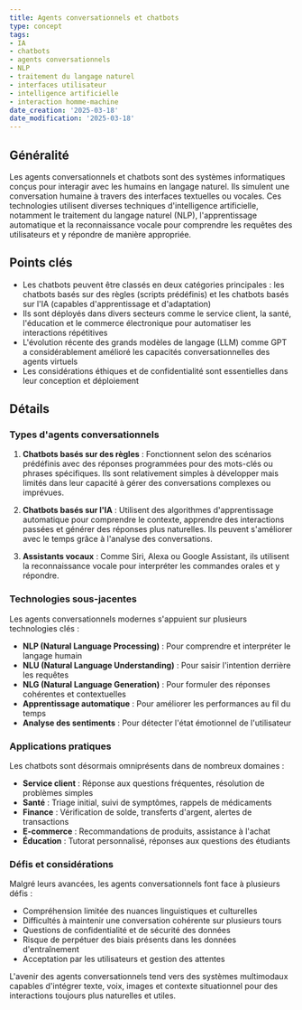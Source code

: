```yaml
---
title: Agents conversationnels et chatbots
type: concept
tags:
- IA
- chatbots
- agents conversationnels
- NLP
- traitement du langage naturel
- interfaces utilisateur
- intelligence artificielle
- interaction homme-machine
date_creation: '2025-03-18'
date_modification: '2025-03-18'
---
```


## Généralité

Les agents conversationnels et chatbots sont des systèmes informatiques conçus pour interagir avec les humains en langage naturel. Ils simulent une conversation humaine à travers des interfaces textuelles ou vocales. Ces technologies utilisent diverses techniques d'intelligence artificielle, notamment le traitement du langage naturel (NLP), l'apprentissage automatique et la reconnaissance vocale pour comprendre les requêtes des utilisateurs et y répondre de manière appropriée.

## Points clés

- Les chatbots peuvent être classés en deux catégories principales : les chatbots basés sur des règles (scripts prédéfinis) et les chatbots basés sur l'IA (capables d'apprentissage et d'adaptation)
- Ils sont déployés dans divers secteurs comme le service client, la santé, l'éducation et le commerce électronique pour automatiser les interactions répétitives
- L'évolution récente des grands modèles de langage (LLM) comme GPT a considérablement amélioré les capacités conversationnelles des agents virtuels
- Les considérations éthiques et de confidentialité sont essentielles dans leur conception et déploiement

## Détails

### Types d'agents conversationnels

1. **Chatbots basés sur des règles** : Fonctionnent selon des scénarios prédéfinis avec des réponses programmées pour des mots-clés ou phrases spécifiques. Ils sont relativement simples à développer mais limités dans leur capacité à gérer des conversations complexes ou imprévues.

2. **Chatbots basés sur l'IA** : Utilisent des algorithmes d'apprentissage automatique pour comprendre le contexte, apprendre des interactions passées et générer des réponses plus naturelles. Ils peuvent s'améliorer avec le temps grâce à l'analyse des conversations.

3. **Assistants vocaux** : Comme Siri, Alexa ou Google Assistant, ils utilisent la reconnaissance vocale pour interpréter les commandes orales et y répondre.

### Technologies sous-jacentes

Les agents conversationnels modernes s'appuient sur plusieurs technologies clés :
- **NLP (Natural Language Processing)** : Pour comprendre et interpréter le langage humain
- **NLU (Natural Language Understanding)** : Pour saisir l'intention derrière les requêtes
- **NLG (Natural Language Generation)** : Pour formuler des réponses cohérentes et contextuelles
- **Apprentissage automatique** : Pour améliorer les performances au fil du temps
- **Analyse des sentiments** : Pour détecter l'état émotionnel de l'utilisateur

### Applications pratiques

Les chatbots sont désormais omniprésents dans de nombreux domaines :
- **Service client** : Réponse aux questions fréquentes, résolution de problèmes simples
- **Santé** : Triage initial, suivi de symptômes, rappels de médicaments
- **Finance** : Vérification de solde, transferts d'argent, alertes de transactions
- **E-commerce** : Recommandations de produits, assistance à l'achat
- **Éducation** : Tutorat personnalisé, réponses aux questions des étudiants

### Défis et considérations

Malgré leurs avancées, les agents conversationnels font face à plusieurs défis :
- Compréhension limitée des nuances linguistiques et culturelles
- Difficultés à maintenir une conversation cohérente sur plusieurs tours
- Questions de confidentialité et de sécurité des données
- Risque de perpétuer des biais présents dans les données d'entraînement
- Acceptation par les utilisateurs et gestion des attentes

L'avenir des agents conversationnels tend vers des systèmes multimodaux capables d'intégrer texte, voix, images et contexte situationnel pour des interactions toujours plus naturelles et utiles.